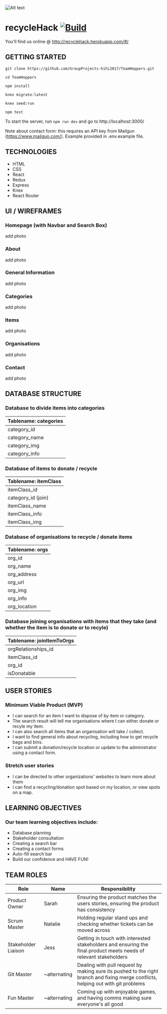 ![Alt text](http://www.koehlerdramm.com/wp-content/uploads/2016/04/happy-earth-day-2016-1024x427.jpg)

# recycleHack [![Build](https://travis-ci.org/GroupProjects-hihi2017/TeamHoppers.svg?branch=master)](https://travis-ci.org/GroupProjects-hihi2017/TeamHoppers)

You'll find us online @ http://recyclehack.herokuapp.com/#/

## GETTING STARTED
`git clone https://github.com/GroupProjects-hihi2017/TeamHoppers.git`

`cd TeamHoppers`

`npm install`

`knex migrate:latest`

`knex seed:run`

`npm test`

To start the server, run `npm run dev` and go to http://localhost:3000/

Note about contact form: this requires an API key from Mailgun (https://www.mailgun.com/). Example provided in .env.example file.

## TECHNOLOGIES
* HTML
* CSS
* React
* Redux
* Express
* Knex
* React Router

## UI / WIREFRAMES
### Homepage (with Navbar and Search Box)
add photo
### About
add photo
### General Information
add photo
### Categories
add photo
### Items
add photo
### Organisations
add photo
### Contact
add photo

## DATABASE STRUCTURE
### Database to divide items into categories
Tablename: categories |
--- |
category_id |
category_name |
category_img |
category_info |

### Database of items to donate / recycle
Tablename: itemClass |
--- |
itemClass_id |
category_id (join) |
itemClass_name |
itemClass_info |
itemClass_img |

### Database of organisations to recycle / donate items
Tablename: orgs |
--- |
org_id |
org_name |
org_address |
org_url |
org_img |
org_info |
org_location |

### Database joining organisations with items that they take (and whether the item is to donate or to recyle)
Tablename: joinItemToOrgs |
--- |
orgRelationships_id |
itemClass_id |
org_id |
isDonatable |

## USER STORIES
### Minimum Viable Product (MVP)
* I can search for an item I want to dispose of by item or category.
* The search result will tell me organisations where I can either donate or recyle my item.
* I can also search all items that an organisation will take / collect.
* I want to find general info about recycling, including how to get recycle bags and bins.
* I can submit a donation/recycle location or update to the administrator using a contact form.

### Stretch user stories
* I can be directed to other organizations' websites to learn more about them
* I can find a recycling/donation spot based on my location, or view spots on a map.

## LEARNING OBJECTIVES
### Our team learning objectives include:
* Database planning
* Stakeholder consultation
* Creating a search bar
* Creating a contact forms
* Auto-fill search bar
* Build our confidence and HAVE FUN!

## TEAM ROLES
Role | Name | Responsibility
--- | --- | ---
Product Owner | Sarah | Ensuring the product matches the users stories, ensuring the product has consistency
Scrum Master | Natalie | Holding regular stand ups and checking whether tickets can be moved across
Stakeholder Liaison | Jess | Getting in touch with interested stakeholders and ensuring the final product meets needs of relevant stakeholders
Git Master | ~alternating | Dealing with pull request by making sure its pushed to the right branch and fixing merge conflicts, helping out with git problems
Fun Master | ~alternating | Coming up with enjoyable games, and having comms making sure everyone's all good
